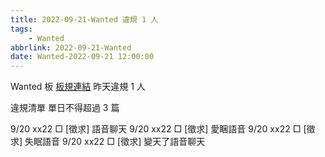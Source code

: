 ```yaml
---
title: 2022-09-21-Wanted 違規 1 人
tags:
    - Wanted
abbrlink: 2022-09-21-Wanted
date: Wanted-2022-09-21 12:00:00
---
```

Wanted 板 [板規連結](https://www.ptt.cc/bbs/Wanted/M.1608829773.A.D3B.html)
昨天違規 1 人
<!-- more -->

違規清單
單日不得超過 3 篇

9/20 xx22 □ [徵求] 語音聊天
9/20 xx22 □ [徵求] 愛睏語音
9/20 xx22 □ [徵求] 失眠語音
9/20 xx22 □ [徵求] 變天了語音聊天